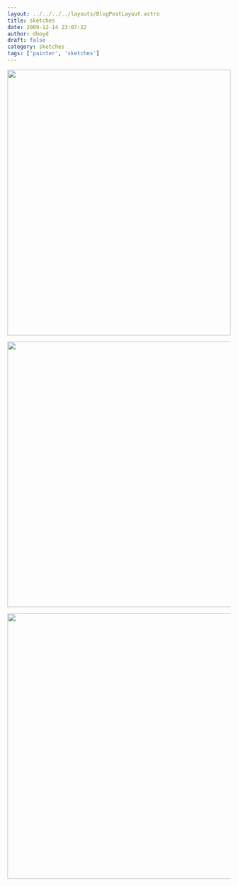 ```yaml
---
layout: ../../../../layouts/BlogPostLayout.astro
title: sketches
date: 2009-12-14 23:07:22
author: dboyd
draft: false
category: sketches
tags: ['painter', 'sketches']
---
```

<img
    srcset="https://img.selfiespirits.com/images/2009/12/dree002_480.avif 480w"
    sizes="(max-width: 480px) 100vw"
    src="https://img.selfiespirits.com/images/2009/12/dree002.jpg"
    alt=""
    style="width: clamp(0px, 100%, 600px); height: auto;"
/>

<img
    src="https://img.selfiespirits.com/images/2009/12/dree001.jpg"
    alt=""
    style="width: auto; height: clamp(0px, 95vh, 600px);"
/>

<img
    src="https://img.selfiespirits.com/images/2009/12/jakob001.jpg"
    alt=""
    style="width: auto; height: clamp(0px, 95vh, 600px);"
/>


